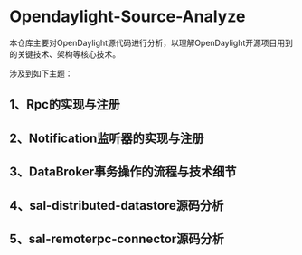 # Opendaylight-Source-Analyze

本仓库主要对OpenDaylight源代码进行分析，以理解OpenDaylight开源项目用到的关键技术、架构等核心技术。

涉及到如下主题：
## 1、Rpc的实现与注册
## 2、Notification监听器的实现与注册
## 3、DataBroker事务操作的流程与技术细节
## 4、sal-distributed-datastore源码分析
## 5、sal-remoterpc-connector源码分析
